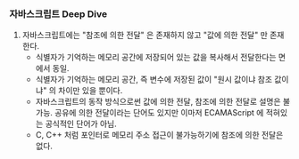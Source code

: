 ### 자바스크립트 Deep Dive

1. 자바스크립트에는 "참조에 의한 전달" 은 존재하지 않고 "값에 의한 전달" 만 존재한다.
   - 식별자가 기억하는 메모리 공간에 저장되어 있는 값을 복사해서 전달한다는 면에서 동일.
   - 식별자가 기억하는 메모리 공간, 즉 변수에 저장된 값이 "원시 값이냐 참조 값이냐" 의 차이만 있을 뿐이다.
   - 자바스크립트의 동작 방식으로썬 값에 의한 전달, 참조에 의한 전달로 설명은 불가능. 공유에 의한 전달이라는 단어도 있지만 이마저 ECAMAScript 에 적혀있는 공식적인 단어가 아님.
   - C, C++ 처럼 포인터로 메모리 주소 접근이 불가능하기에 참조에 의한 전달은 없다.




